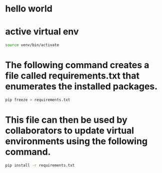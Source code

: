 # hello world


# active virtual env

```bash
source venv/bin/activate
```

# The following command creates a file called requirements.txt that enumerates the installed packages.

```bash
pip freeze > requirements.txt
```

# This file can then be used by collaborators to update virtual environments using the following command.

```bash
pip install -r requirements.txt
```